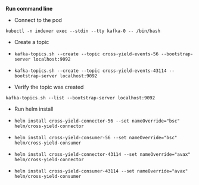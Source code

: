 **Run command line**

- Connect to the pod

`kubectl -n indexer exec --stdin --tty kafka-0 -- /bin/bash`

- Create a topic

- `kafka-topics.sh --create --topic cross-yield-events-56 --bootstrap-server localhost:9092`
- `kafka-topics.sh --create --topic cross-yield-events-43114 --bootstrap-server localhost:9092`

- Verify the topic was created

`kafka-topics.sh --list --bootstrap-server localhost:9092`

- Run helm install

- `helm install cross-yield-connector-56 --set nameOverride="bsc" helm/cross-yield-connector`
- `helm install cross-yield-consumer-56 --set nameOverride="bsc" helm/cross-yield-consumer`

- `helm install cross-yield-connector-43114 --set nameOverride="avax" helm/cross-yield-connector`
- `helm install cross-yield-consumer-43114 --set nameOverride="avax" helm/cross-yield-consumer`
